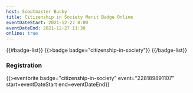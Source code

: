 ```yaml
---
host: Scoutmaster Bucky
title: Citizenship in Society Merit Badge Online
eventDateStart: 2021-12-27 8:00
eventDateEnd: 2021-12-27 11:30
online: true
---
```


{{#badge-list}}
{{>badge badge="citizenship-in-society"}}
{{/badge-list}}

### Registration

{{>eventbrite badge="citizenship-in-society" event="228189891107" start=eventDateStart end=eventDateEnd}}
